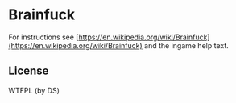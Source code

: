 # Brainfuck

For instructions see [https://en.wikipedia.org/wiki/Brainfuck](https://en.wikipedia.org/wiki/Brainfuck) and the ingame help text.

## License
WTFPL (by DS)